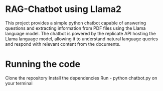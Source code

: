 # RAG-Chatbot using Llama2
This project provides a simple python chatbot capable of answering questions and extracting information from PDF files using the Llama language model. 
The chatbot is powered by the replicate API hosting the Llama language model, allowing it to understand natural language queries and respond with relevant content from the documents.

# Running the code

Clone the repository
Install the dependencies
Run - python chatbot.py on your terminal
